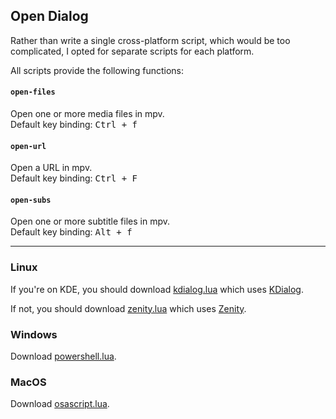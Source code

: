 ## Open Dialog

Rather than write a single cross-platform script, which would be
too complicated, I opted for separate scripts for each platform.

All scripts provide the following functions:

#### `open-files`

Open one or more media files in mpv.
<br>Default key binding: <kbd>Ctrl + f</kbd>

#### `open-url`

Open a URL in mpv.
<br>Default key binding: <kbd>Ctrl + F</kbd>

#### `open-subs`

Open one or more subtitle files in mpv.
<br>Default key binding: <kbd>Alt + f</kbd>

---

### Linux

If you're on KDE, you should download
[kdialog.lua](kdialog.lua) which uses [KDialog][kdialog].

If not, you should download
[zenity.lua](zenity.lua) which uses [Zenity][zenity].

### Windows

Download [powershell.lua](powershell.lua).

### MacOS

Download [osascript.lua](osascript.lua).

[kdialog]: https://github.com/KDE/kdialog
[zenity]: https://github.com/GNOME/zenity
